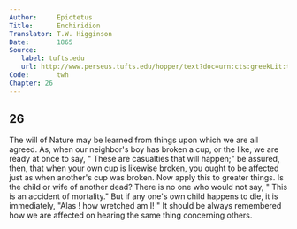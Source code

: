 ```yaml
---
Author:     Epictetus  
Title:      Enchiridion  
Translator: T.W. Higginson  
Date:       1865  
Source:
   label: tufts.edu
   url: http://www.perseus.tufts.edu/hopper/text?doc=urn:cts:greekLit:tlg0557.tlg002.perseus-eng2:1
Code:       twh  
Chapter: 26
---
```

##  26

The will of Nature may be learned from things upon which we are all agreed. As,
when our neighbor's boy has broken a cup, or the like, we are ready at once to
say, " These are casualties that will happen;" be assured, then, that when your
own cup is likewise broken, you ought to be affected just as when another's cup
was broken.   Now   apply this to greater things.  Is the child or wife of
another dead? There is no one who would not say, " This is an accident of
mortality." But if any one's own child happens to die, it is immediately, "Alas
! how wretched am I! " It should be always remembered how we are affected on
hearing the same thing concerning others.


